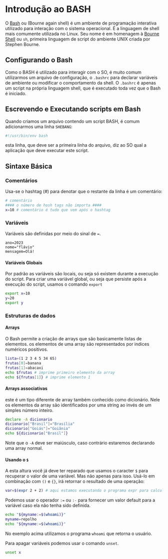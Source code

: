 # Introdução ao BASH
O [Bash](https://www.gnu.org/software/bash/manual/html_node/index.html) ou (Bourne again shell) é um ambiente de programação interativa utilizado para interação com o sistema operacional. É a linguagem de shell mais comumente utilizada no Linux. Seu nome é em homenagem à [Bourne Shell](https://pt.wikipedia.org/wiki/Bourne_shell) ou `sh`, primeira linguagem de script do ambiente UNIX criada por Stephen Bourne.

## Configurando o Bash
Como o BASH é utilizado para interagir com o SO, é muito comum utilizarmos um arquivo de configuração, o `.bashrc` para declarar variáveis de ambiente ou modificar o comportamento da shell. O `.bashrc` é apenas um script na própria linguagem shell, que é executado toda vez que o Bash é iniciado.

## Escrevendo e Executando scripts em Bash
Quando criamos um arquivo contendo um script BASH, é comum adicionarmos uma linha `SHEBANG`:
```bash
#!/usr/bin/env bash
```
esta linha, que deve ser a primeira linha do arquivo, diz ao SO qual a aplicação que deve executar este script.

## Sintaxe Básica
### Comentários
Usa-se o hashtag (#) para denotar que o restante da linha é um comentário:

```bash
# comentário
#### o número de hash tags não importa ####
x=10 # comentário é tudo que vem após o hashtag
```

### Variáveis
Variáveis são definidas por meio do sinal de `=`.

```
ano=2023
nome="flávio"
mensagem=Olá!
```

#### Variáveis Globais
Por padrão as variáveis são locais, ou seja só existem durante a execução do script. Para criar uma variável global, ou seja que persiste após a execução do script, usamos o comando `export`

```bash
export x=10
y=20
export y
```

### Estruturas de dados
#### Arrays

O Bash permite a criação de arrays que são basicamente listas de elementos. os elementos de uma array são representados por indices numéricos positivos.

```bash
lista=(1 2 3 4 5 34 65)
frutas[0]=banana
frutas[1]=abacaxi
echo $frutas # imprime primeiro elemento da array
echo ${frutas[1]} # imprime elemento 1
```

#### Arrays associativas
este é um tipo diferente de array também conhecido como dicionário. Nele os elementos da array são identificados por uma string ao invés de um simples número inteiro.

```bash
declare -A dicionario
dicionario["Brasil"]="Brasília"
dicionario["Goiás"]="Goiânia"
echo ${dicionario["Brasil"]}
```
Note que o `-A` deve ser maiúsculo, caso contrário estaremos declarando uma array normal.

#### Usando o `$`
A esta altura você já deve ter reparado que usamos o caracter `$` para recuperar o valor de uma variável. Mas não apenas para isso. Usá-lo em combinação com `()` e `{}`, irá retornar o resultado de uma operação:

```bash
var=$(expr 2 + 2) # aqui estamos executando o programa expr para calcular a soma
```
Podemos usar o operador `:=` ou `:-` para fornecer um valor default para a variável caso ela não tenha sido definida.

```bash
echo "${myname:=$(whoami)}"
myname=repolho
echo "${myname:=$(whoami)}"
```
No exemplo acima utilizamos o programa `whoami` que retorna o usuário.

Para apagar variáveis podemos usar o comando `unset`.

```bash
unset x
```



